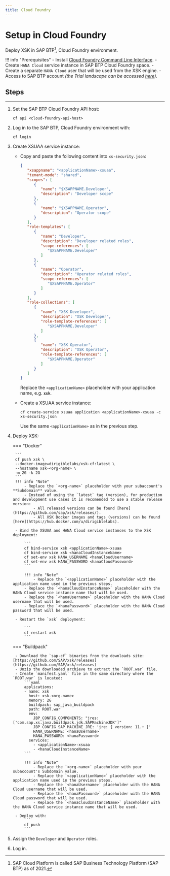 ```yaml
---
title: Cloud Foundry
---
```


Setup in Cloud Foundry
===

Deploy XSK in SAP BTP[^1], Cloud Foundry environment.

[^1]: SAP Cloud Platform is called SAP Business Technology Platform (SAP BTP) as of 2021.
    
!!! info "Prerequisites"
    - Install [Cloud Foundry Command Line Interface](http://docs.cloudfoundry.org/devguide/installcf/install-go-cli.html).
    - Create `HANA Cloud` service instance in SAP BTP Cloud Foundry space.
    - Create a separate `HANA Cloud` user that will be used from the XSK engine.
    - Access to SAP BTP account _(the Trial landscape can be accessed [here](https://account.hanatrial.ondemand.com/))._

## Steps
---

1. Set the SAP BTP Cloud Foundry API host:

    ```
    cf api <cloud-foundry-api-host>
    ```

1. Log in to the SAP BTP, Cloud Foundry environment with:

    ```
    cf login
    ```

1. Create XSUAA service instance:

    - Copy and paste the following content into `xs-security.json`:

        ```json
        {
           "xsappname": "<applicationName>-xsuaa",
           "tenant-mode": "shared",
           "scopes": [
              {
                 "name": "$XSAPPNAME.Developer",
                 "description": "Developer scope"
              },
              {
                 "name": "$XSAPPNAME.Operator",
                 "description": "Operator scope"
              }
           ],
           "role-templates": [
              {
                 "name": "Developer",
                 "description": "Developer related roles",
                 "scope-references": [
                    "$XSAPPNAME.Developer"
                 ]
              },
              {
                 "name": "Operator",
                 "description": "Operator related roles",
                 "scope-references": [
                    "$XSAPPNAME.Operator"
                 ]
              }
           ],
           "role-collections": [
              {
                 "name": "XSK Developer",
                 "description": "XSK Developer",
                 "role-template-references": [
                    "$XSAPPNAME.Developer"
                 ]
              },
              {
                 "name": "XSK Operator",
                 "description": "XSK Operator",
                 "role-template-references": [
                    "$XSAPPNAME.Operator"
                 ]
              }
           ]
        }
        ```

        Replace the `<applicationName>` placeholder with your application name, e.g. **`xsk`**.

    - Create a XSUAA service instance:

        ```
        cf create-service xsuaa application <applicationName>-xsuaa -c xs-security.json
        ```

        Use the same `<applicationName>` as in the previous step.

1. Deploy XSK:


    === "Docker"

        ```
        cf push xsk \
        --docker-image=dirigiblelabs/xsk-cf:latest \
        --hostname xsk-<org-name> \
        -m 2G -k 2G
        ```
        !!! info "Note"
            - Replace the `<org-name>` placeholder with your subaccount's **Subdomain** value.
            - Instead of using the `latest` tag (version), for production and development use cases it is recomended to use a stable release version:
                - All released versions can be found [here](https://github.com/sap/xsk/releases/).
                - All XSK Docker images and tags (versions) can be found [here](https://hub.docker.com/u/dirigiblelabs).

        - Bind the XSUAA and HANA Cloud service instances to the XSK deployment:

            ```
            cf bind-service xsk <applicationName>-xsuaa
            cf bind-service xsk <hanaCloudInstanceName>
            cf set-env xsk HANA_USERNAME <hanaCloudUsername>
            cf set-env xsk HANA_PASSWORD <hanaCloudPassword>
            ```

            !!! info "Note"
                - Replace the `<applicationName>` placeholder with the application name used in the previous steps.
            - Replace the `<hanaCloudInstanceName>` placeholder with the HANA Cloud service instance name that will be used.
            - Replace the `<hanaUsername>` placeholder with the HANA Cloud username that will be used.
            - Replace the `<hanaPassword>` placeholder with the HANA Cloud password that will be used.

        - Restart the `xsk` deployment:

            ```
            cf restart xsk
            ```

    === "Buildpack"

        - Download the `sap-cf` binaries from the downloads site: [https://github.com/SAP/xsk/releases](https://github.com/SAP/xsk/releases)
        - Unzip the downloaded archieve to extract the `ROOT.war` file.
        - Create `manifest.yaml` file in the same directory where the `ROOT.war` is located:
            ```yaml
            applications:
            - name: xsk
              host: xsk-<org-name>
              memory: 2G
              buildpack: sap_java_buildpack
              path: ROOT.war
              env:
                JBP_CONFIG_COMPONENTS: "jres: ['com.sap.xs.java.buildpack.jdk.SAPMachineJDK']"
                JBP_CONFIG_SAP_MACHINE_JRE: 'jre: { version: 11.+ }'
                HANA_USERNAME: <hanaUsername>
                HANA_PASSWORD: <hanaPassword>
              services:
                - <applicationName>-xsuaa
                - <hanaCloudInstanceName>
            ```

            !!! info "Note"
                - Replace the `<org-name>` placeholder with your subaccount's Subdomain value.
                - Replace the `<applicationName>` placeholder with the application name used in the previous steps.
                - Replace the `<hanaUsername>` placeholder with the HANA Cloud username that will be used.
                - Replace the `<hanaPassword>` placeholder with the HANA Cloud password that will be used.
                - Replace the `<hanaCloudInstanceName>` placeholder with the HANA Cloud service instance name that will be used.

        - Deploy with:
            ```
            cf push
            ```

1. Assign the `Developer` and `Operator` roles.

1. Log in.
